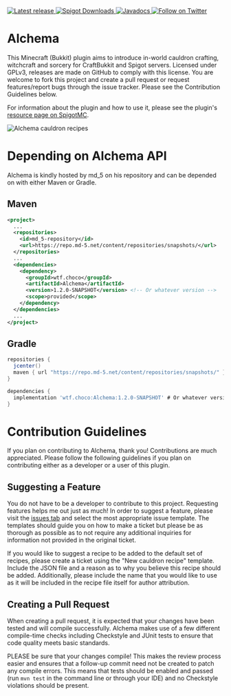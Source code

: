 <a href="https://github.com/2008Choco/Alchema/releases/latest" alt="Latest release">
    <img src="https://img.shields.io/github/v/release/2008Choco/Alchema?include_prereleases" alt="Latest release">
</a>
<a href="https://www.spigotmc.org/resources/alchema.87078/">
    <img src="https://img.shields.io/spiget/downloads/87078?color=yellow&label=Spigot%20downloads" alt="Spigot Downloads">
</a>
<a href="http://choco.wtf/javadocs/alchema" alt="Javadocs">
    <img src="https://img.shields.io/badge/Javadocs-Regularly_updated-brightgreen" alt="Javadocs"/>
</a>
<a href="https://twitter.com/intent/follow?screen_name=2008Choco_" alt="Follow on Twitter">
    <img src="https://img.shields.io/twitter/follow/2008Choco_?style=social&logo=twitter" alt="Follow on Twitter">
</a>

# Alchema

This Minecraft (Bukkit) plugin aims to introduce in-world cauldron crafting, witchcraft and sorcery for CraftBukkit and Spigot servers. Licensed under GPLv3, releases are made on GitHub to comply with this license. You are welcome to fork this project and create a pull request or request features/report bugs through the issue tracker. Please see the Contribution Guidelines below.

For information about the plugin and how to use it, please see the plugin's [resource page on SpigotMC](https://www.spigotmc.org/resources/87078/).

![Alchema cauldron recipes](https://user-images.githubusercontent.com/10508906/103101156-48bae500-45e4-11eb-96cd-7ab3bb1d025e.gif)

# Depending on Alchema API

Alchema is kindly hosted by md_5 on his repository and can be depended on with either Maven or Gradle.

## Maven

```xml
<project>
  ...
  <repositories>
    <id>md_5-repository</id>
    <url>https://repo.md-5.net/content/repositories/snapshots/</url>
  </repositories>
  ...
  <dependencies>
    <dependency>
      <groupId>wtf.choco</groupId>
      <artifactId>Alchema</artifactId>
      <version>1.2.0-SNAPSHOT</version> <!-- Or whatever version -->
      <scope>provided</scope>
    </dependency>
  </dependencies>
  ...
</project>
```

## Gradle

```groovy
repositories {
  jcenter()
  maven { url "https://repo.md-5.net/content/repositories/snapshots/" }
}

dependencies {
  implementation 'wtf.choco:Alchema:1.2.0-SNAPSHOT' # Or whatever version
}
```

# Contribution Guidelines
If you plan on contributing to Alchema, thank you! Contributions are much appreciated. Please follow the following guidelines if you plan on contributing either as a developer or a user of this plugin.

## Suggesting a Feature
You do not have to be a developer to contribute to this project. Requesting features helps me out just as much! In order to suggest a feature, please visit the [issues tab](https://github.com/2008Choco/Alchema/issues) and select the most appropriate issue template. The templates should guide you on how to make a ticket but please be as thorough as possible as to not require any additional inquiries for information not provided in the original ticket.

If you would like to suggest a recipe to be added to the default set of recipes, please create a ticket using the "New cauldron recipe" template. Include the JSON file and a reason as to why you believe this recipe should be added. Additionally, please include the name that you would like to use as it will be included in the recipe file itself for author attribution.

## Creating a Pull Request
When creating a pull request, it is expected that your changes have been tested and will compile successfully. Alchema makes use of a few different compile-time checks including Checkstyle and JUnit tests to ensure that code quality meets basic standards.

PLEASE be sure that your changes compile! This makes the review process easier and ensures that a follow-up commit need not be created to patch any compile errors. This means that tests should be enabled and passed (run `mvn test` in the command line or through your IDE) and no Checkstyle violations should be present.
